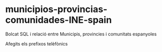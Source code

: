 municipios-provincias-comunidades-INE-spain
===========================================

Bolcat SQL i relació entre Municipis, provincies i comunitats espanyoles

Afegits els prefixos telèfònics
